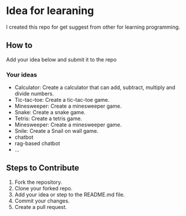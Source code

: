 # Idea for learaning 

I created this repo for get suggest from other for learning programming.

## How to

Add your idea below and submit it to the repo

### Your ideas

- Calculator: Create a calculator that can add, subtract, multiply and divide numbers.
- Tic-tac-toe: Create a tic-tac-toe game.
- Minesweeper: Create a minesweeper game.
- Snake: Create a snake game.
- Tetris: Create a tetris game.
- Minesweeper: Create a minesweeper game.
- Snile: Create a Snail on wall game.
- chatbot
- rag-based chatbot
- ...

## Steps to Contribute

1. Fork the repository.
2. Clone your forked repo.
3. Add your idea or step to the README.md file.
4. Commit your changes.
5. Create a pull request.
